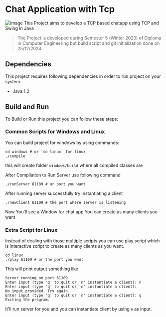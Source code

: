 # Chat Application with Tcp
![image](https://github.com/user-attachments/assets/837fa51b-b630-4ca5-819e-4a0cd87fdd5c)
This Project aims to develop a TCP based chatapp using TCP and Swing in Java

> The Project is developed during Semester 5 (Winter 2023) of Diploma in Computer Engineering but build script and git initialization done on 25/12/2024

## Dependencies
This project requires following dependencies in order to run project on your system.

- Java 1.2

## Build and Run
To Build or Run this project you can follow these steps:

### Common Scripts for Windows and Linux

You can build project for windows by using commands:
```shell
cd windows # or `cd linux` for linux
./compile
```
this will create folder `windows/build` where all compiled classes are

After Compilation to Run Server use following command

```shell
./runServer 61109 # or port you want
```

After running server successfully try instantiating a client

```shell
./newClient 61109 # the port where server is listening
```
Now You'll see a Window for chat app
You can create as many clients you want

### Extra Script for Linux

Instead of dealing with those multiple scripts you can use play script which is interactive script to create as many clients as you want.

```shell
cd linux
./play 61109 # or the port you want
```
This will print output something like
```
Server running on port 61109
Enter input (type 'q' to quit or 'n' instantiate a client): n
Enter input (type 'q' to quit or 'n' instantiate a client):  
No input provided. Try again.
Enter input (type 'q' to quit or 'n' instantiate a client): q
Exiting the program.
```
It'll run server for you and you can instantiate client by using `n` as input.
